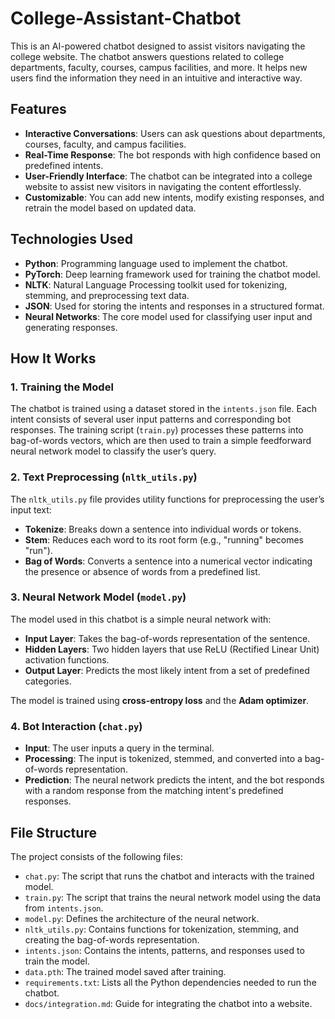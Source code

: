 # College-Assistant-Chatbot
This is an AI-powered chatbot designed to assist visitors navigating the college website. The chatbot answers questions related to college departments, faculty, courses, campus facilities, and more. It helps new users find the information they need in an intuitive and interactive way.
## Features

- **Interactive Conversations**: Users can ask questions about departments, courses, faculty, and campus facilities.
- **Real-Time Response**: The bot responds with high confidence based on predefined intents.
- **User-Friendly Interface**: The chatbot can be integrated into a college website to assist new visitors in navigating the content effortlessly.
- **Customizable**: You can add new intents, modify existing responses, and retrain the model based on updated data.

## Technologies Used

- **Python**: Programming language used to implement the chatbot.
- **PyTorch**: Deep learning framework used for training the chatbot model.
- **NLTK**: Natural Language Processing toolkit used for tokenizing, stemming, and preprocessing text data.
- **JSON**: Used for storing the intents and responses in a structured format.
- **Neural Networks**: The core model used for classifying user input and generating responses.

## How It Works

### 1. Training the Model
The chatbot is trained using a dataset stored in the `intents.json` file. Each intent consists of several user input patterns and corresponding bot responses. The training script (`train.py`) processes these patterns into bag-of-words vectors, which are then used to train a simple feedforward neural network model to classify the user’s query.

### 2. Text Preprocessing (`nltk_utils.py`)
The `nltk_utils.py` file provides utility functions for preprocessing the user’s input text:
- **Tokenize**: Breaks down a sentence into individual words or tokens.
- **Stem**: Reduces each word to its root form (e.g., "running" becomes "run").
- **Bag of Words**: Converts a sentence into a numerical vector indicating the presence or absence of words from a predefined list.

### 3. Neural Network Model (`model.py`)
The model used in this chatbot is a simple neural network with:
- **Input Layer**: Takes the bag-of-words representation of the sentence.
- **Hidden Layers**: Two hidden layers that use ReLU (Rectified Linear Unit) activation functions.
- **Output Layer**: Predicts the most likely intent from a set of predefined categories.

The model is trained using **cross-entropy loss** and the **Adam optimizer**.

### 4. Bot Interaction (`chat.py`)
- **Input**: The user inputs a query in the terminal.
- **Processing**: The input is tokenized, stemmed, and converted into a bag-of-words representation.
- **Prediction**: The neural network predicts the intent, and the bot responds with a random response from the matching intent's predefined responses.

## File Structure

The project consists of the following files:

- `chat.py`: The script that runs the chatbot and interacts with the trained model.
- `train.py`: The script that trains the neural network model using the data from `intents.json`.
- `model.py`: Defines the architecture of the neural network.
- `nltk_utils.py`: Contains functions for tokenization, stemming, and creating the bag-of-words representation.
- `intents.json`: Contains the intents, patterns, and responses used to train the model.
- `data.pth`: The trained model saved after training.
- `requirements.txt`: Lists all the Python dependencies needed to run the chatbot.
- `docs/integration.md`: Guide for integrating the chatbot into a website.
